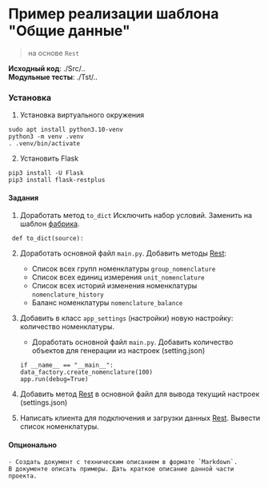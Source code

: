 # Пример реализации шаблона "Общие данные" 
> на основе `Rest`

**Исходный код**: ./Src/.. <br>
**Модульные тесты**: ./Tst/..

### Установка
1. Установка виртуального окружения
```
sudo apt install python3.10-venv
python3 -m venv .venv
. .venv/bin/activate
```

2. Установить Flask
```
pip3 install -U Flask
pip3 install flask-restplus
```

#### Задания
1. Доработать метод `to_dict` Исключить набор условий. Заменить на шаблон [фабрика](../Step6/readme.md).
```
 def to_dict(source):
```
2. Доработать основной файл `main.py`. Добавить методы [Rest](https://ru.wikipedia.org/wiki/REST):
    - Список всех групп номенклатуры `group_nomenclature`
    - Список всех единиц измерения `unit_nomenclature`
    - Список всех историй изменения номенклатуры `nomenclature_history`
    - Баланс номенклатуры `nomenclature_balance`

3. Добавить в класс `app_settings` (настройки) новую настройку: количество номенклатуры.
    - Доработать основной файл `main.py`. Добавить количество объектов для генерации из настроек (setting.json)
    ```
    if __name__ == "__main__":
    data_factory.create_nomenclature(100)
    app.run(debug=True)
    ```   
4. Добавить метод [Rest](https://ru.wikipedia.org/wiki/REST) в основной файл для вывода текущий настроек (settings.json)
5. Написать клиента для подключения и загрузки данных [Rest](https://ru.wikipedia.org/wiki/REST).
Вывести список номенклатуры.

#### Опционально
    - Создать документ с техническим описанием в формате `Markdown`. 
	В документе описать примеры. Дать краткое описание данной части проекта. 





